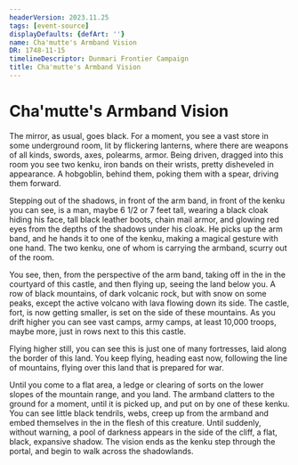 ```yaml
---
headerVersion: 2023.11.25
tags: [event-source]
displayDefaults: {defArt: ''}
name: Cha'mutte's Armband Vision
DR: 1748-11-15
timelineDescriptor: Dunmari Frontier Campaign
title: Cha'mutte's Armband Vision
---
```

# Cha'mutte's Armband Vision

The mirror, as usual, goes black. For a moment, you see a vast store in some underground room, lit by flickering lanterns, where there are weapons of all kinds, swords, axes, polearms, armor. Being driven, dragged into this room you see two kenku, iron bands on their wrists, pretty disheveled in appearance. A hobgoblin, behind them, poking them with a spear, driving them forward. 

Stepping out of the shadows, in front of the arm band, in front of the kenku you can see, is a man, maybe 6 1/2 or 7 feet tall, wearing a black cloak hiding his face, tall black leather boots, chain mail armor, and glowing red eyes from the depths of the shadows under his cloak. He picks up the arm band, and he hands it to one of the kenku, making a magical gesture with one hand. The two kenku, one of whom is carrying the armband, scurry out of the room. 

You see, then, from the perspective of the arm band, taking off in the in the courtyard of this castle, and then flying up, seeing the land below you. A row of black mountains, of dark volcanic rock, but with snow on some peaks, except the active volcano with lava flowing down its side. The castle, fort, is now getting smaller, is set on the side of these mountains. As you drift higher  you can see vast camps, army camps, at least 10,000 troops, maybe more, just in rows next to this this castle.

Flying higher still, you can see this is just one of many fortresses, laid along the border of this land. You keep flying, heading east now, following the line of mountains, flying over this land that is prepared for war.

Until you come to a flat area, a ledge or clearing of sorts on the lower slopes of the mountain range, and you land. The armband clatters to the ground for a moment, until it is picked up, and put on by one of these kenku. You can see little black tendrils, webs, creep up from the armband and embed themselves in the in the flesh of this creature. Until suddenly, without warning, a pool of darkness appears in the side of the cliff, a flat, black, expansive shadow. The vision ends as the kenku step through the portal, and begin to walk across the shadowlands. 

